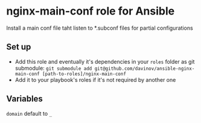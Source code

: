 # nginx-main-conf role for Ansible
Install a main conf file taht listen to *.subconf files for partial configurations

## Set up
- Add this role and eventually it's dependencies in your `roles` folder as git submodule:
`git submodule add git@github.com/davinov/ansible-nginx-main-conf [path-to-roles]/nginx-main-conf`
- Add it to your playbook's roles if it's not required by another one

## Variables
`domain` default to `_`
